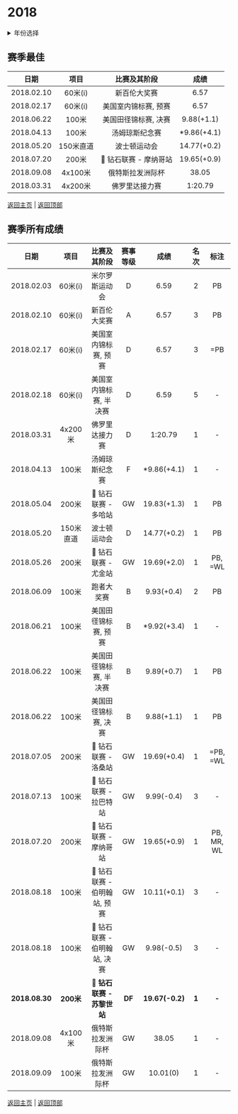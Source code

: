 # 2018

<details>
<summary>年份选择</summary>

- [2024](./2024.md)

- [2023](./2023.md)

- [2022](./2022.md)

- [2021](./2021.md)

- [2020](./2020.md)

- [2019](./2019.md)

- [2018](./2018.md)

- [2017](./2017.md)

- [2016](./2016.md)

- [2015](./2015.md)

- [2014](./2014.md)

- [2013](./2013.md)

- [2012](./2012.md)

</details>

## 赛季最佳

|    日期    |   项目    |                     比赛及其阶段                      |    成绩     |
| :--------: | :-------: | :---------------------------------------------------: | :---------: |
| 2018.02.10 |  60米(i)  |                     新百伦大奖赛                      |    6.57     |
| 2018.02.17 |  60米(i)  |                 美国室内锦标赛, 预赛                  |    6.57     |
| 2018.06.22 |   100米   |                 美国田径锦标赛, 决赛                  | 9.88(+1.1)  |
| 2018.04.13 |   100米   |                    汤姆琼斯纪念赛                     | *9.86(+4.1) |
| 2018.05.20 | 150米直道 |                     波士顿运动会                      | 14.77(+0.2) |
| 2018.07.20 |   200米   | :diamond_shape_with_a_dot_inside: 钻石联赛 - 摩纳哥站 | 19.65(+0.9) |
| 2018.09.08 |  4x100米  |                   俄特斯拉发洲际杯                    |    38.05    |
| 2018.03.31 |  4x200米  |                    佛罗里达接力赛                     |   1:20.79   |

[返回主页](../Profile.md) | [返回顶部](#2018)

## 赛季所有成绩

|      日期      |   项目    |                        比赛及其阶段                         | 赛事等级 |      成绩       | 名次  |    标注    |
| :------------: | :-------: | :---------------------------------------------------------: | :------: | :-------------: | :---: | :--------: |
|   2018.02.03   |  60米(i)  |                       米尔罗斯运动会                        |    D     |      6.59       |   2   |     PB     |
|   2018.02.10   |  60米(i)  |                        新百伦大奖赛                         |    A     |      6.57       |   3   |     PB     |
|   2018.02.17   |  60米(i)  |                    美国室内锦标赛, 预赛                     |    D     |      6.57       |   3   |    =PB     |
|   2018.02.18   |  60米(i)  |                   美国室内锦标赛, 半决赛                    |    D     |      6.59       |   5   |     -      |
|   2018.03.31   |  4x200米  |                       佛罗里达接力赛                        |    D     |     1:20.79     |   1   |     -      |
|   2018.04.13   |   100米   |                       汤姆琼斯纪念赛                        |    F     |   *9.86(+4.1)   |   1   |     -      |
|   2018.05.04   |   200米   |     :diamond_shape_with_a_dot_inside: 钻石联赛 - 多哈站     |    GW    |   19.83(+1.3)   |   1   |     PB     |
|   2018.05.20   | 150米直道 |                        波士顿运动会                         |    D     |   14.77(+0.2)   |   1   |     PB     |
|   2018.05.26   |   200米   |     :diamond_shape_with_a_dot_inside: 钻石联赛 - 尤金站     |    GW    |   19.69(+2.0)   |   1   |  PB, =WL   |
|   2018.06.09   |   100米   |                         跑者大奖赛                          |    B     |   9.93(+0.4)    |   2   |     PB     |
|   2018.06.21   |   100米   |                    美国田径锦标赛, 预赛                     |    B     |   *9.92(+3.4)   |   1   |     -      |
|   2018.06.22   |   100米   |                   美国田径锦标赛, 半决赛                    |    B     |   9.89(+0.7)    |   1   |     PB     |
|   2018.06.22   |   100米   |                    美国田径锦标赛, 决赛                     |    B     |   9.88(+1.1)    |   1   |     PB     |
|   2018.07.05   |   200米   |     :diamond_shape_with_a_dot_inside: 钻石联赛 - 洛桑站     |    GW    |   19.69(+0.4)   |   1   |  =PB, =WL  |
|   2018.07.13   |   100米   |    :diamond_shape_with_a_dot_inside: 钻石联赛 - 拉巴特站    |    GW    |   9.99(-0.4)    |   3   |     -      |
|   2018.07.20   |   200米   |    :diamond_shape_with_a_dot_inside: 钻石联赛 - 摩纳哥站    |    GW    |   19.65(+0.9)   |   1   | PB, MR, WL |
|   2018.08.18   |   100米   | :diamond_shape_with_a_dot_inside: 钻石联赛 - 伯明翰站, 预赛 |    GW    |   10.11(+0.1)   |   3   |     -      |
|   2018.08.18   |   100米   | :diamond_shape_with_a_dot_inside: 钻石联赛 - 伯明翰站, 决赛 |    GW    |   9.98(-0.5)    |   3   |     -      |
| **2018.08.30** | **200米** |  **:diamond_shape_with_a_dot_inside: 钻石联赛 - 苏黎世站**  |  **DF**  | **19.67(-0.2)** | **1** |   **-**    |
|   2018.09.08   |  4x100米  |                      俄特斯拉发洲际杯                       |    GW    |      38.05      |   1   |     -      |
|   2018.09.09   |   100米   |                      俄特斯拉发洲际杯                       |    GW    |    10.01(0)     |   1   |     -      |

[返回主页](../Profile.md) | [返回顶部](#2018)